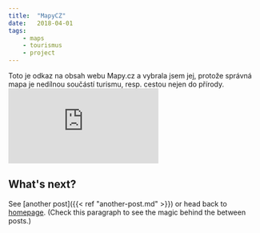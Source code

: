 ```yaml
---
title:  "MapyCZ"
date:   2018-04-01
tags: 
    - maps
    - tourismus
    - project
---
```

Toto je odkaz na obsah webu Mapy.cz a vybrala jsem jej, protože správná mapa je nedílnou součástí turismu, resp. cestou nejen do přírody.
<embed src="https://mapy.cz/zakladni?x=14.5452701&y=49.5814989&z=18">

## What's next?

See [another post]({{< ref "another-post.md" >}}) or head back to [homepage](../../). (Check this paragraph to see the magic behind the between posts.)
